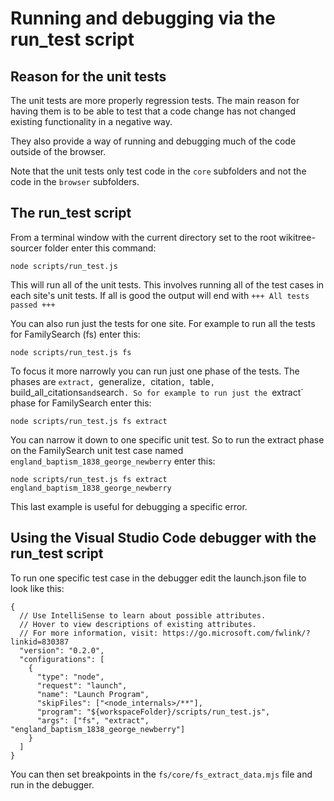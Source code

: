 # Running and debugging via the run_test script

## Reason for the unit tests

The unit tests are more properly regression tests. The main reason for having them is to be able to test that a code change has not changed existing functionality in a negative way.

They also provide a way of running and debugging much of the code outside of the browser.

Note that the unit tests only test code in the `core` subfolders and not the code in the `browser` subfolders.

## The run_test script

From a terminal window with the current directory set to the root wikitree-sourcer folder enter this command:

`node scripts/run_test.js`

This will run all of the unit tests. This involves running all of the test cases in each site's unit tests. If all is good the output will end with `+++ All tests passed +++`

You can also run just the tests for one site. For example to run all the tests for FamilySearch (fs) enter this:

`node scripts/run_test.js fs`

To focus it more narrowly you can run just one phase of the tests. The phases are `extract, `generalize`, `citation`, `table`, `build_all_citations` and `search`.
So for example to run just the `extract` phase for FamilySearch enter this:

`node scripts/run_test.js fs extract`

You can narrow it down to one specific unit test. So to run the extract phase on the FamilySearch unit test case named `england_baptism_1838_george_newberry` enter this:

`node scripts/run_test.js fs extract england_baptism_1838_george_newberry`

This last example is useful for debugging a specific error.

## Using the Visual Studio Code debugger with the run_test script

To run one specific test case in the debugger edit the launch.json file to look like this:

```
{
  // Use IntelliSense to learn about possible attributes.
  // Hover to view descriptions of existing attributes.
  // For more information, visit: https://go.microsoft.com/fwlink/?linkid=830387
  "version": "0.2.0",
  "configurations": [
    {
      "type": "node",
      "request": "launch",
      "name": "Launch Program",
      "skipFiles": ["<node_internals>/**"],
      "program": "${workspaceFolder}/scripts/run_test.js",
      "args": ["fs", "extract", "england_baptism_1838_george_newberry"]
    }
  ]
}
```

You can then set breakpoints in the `fs/core/fs_extract_data.mjs` file and run in the debugger.

